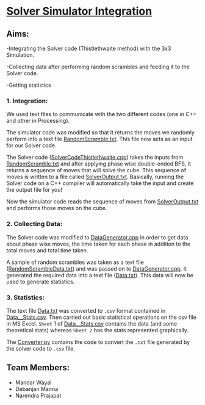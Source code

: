 # [Solver Simulator Integration](./CubeSimulator_Project21/Solver_Simulator_Integration)

## Aims:
-Integrating the Solver code (Thistlethwaite method) with the 3x3 Simulation.

-Collecting data after performing random scrambles and feeding it to the Solver code.

-Getting statistics

### 1. Integration:

We used text files to communicate with the two different codes (one in C++ and other in Processing).

The simulator code was modified so that it returns the moves we randomly perform into a text file [RandomScramble.txt](./CubeSimulator_Project21/Solver_Simulator_Integration/RandomScramble.txt). This file now acts as an input for our Solver code.

The Solver code ([SolverCodeThistlethwaite.cpp](./CubeSimulator_Project21/Solver_Simulator_Integration/SolverCodeThistlethwaite.cpp)) takes the inputs from [RandomScramble.txt](./CubeSimulator_Project21/Solver_Simulator_Integration/RandomScramble.txt) and after applying phase wise double-ended BFS, it returns a sequence of moves that will solve the cube. This sequence of moves is written to a file called [SolverOutput.txt](./CubeSimulator_Project21/Solver_Simulator_Integration/SolverOutput.txt). Basically, running the Solver code on a C++ compiler will automatically take the input and create the output file for you!

Now the simulator code reads the sequence of moves from [SolverOutput.txt](./CubeSimulator_Project21/Solver_Simulator_Integration/SolverOutput.txt) and performs those moves on the cube.



### 2. Collecting Data:

The Solver code was modified to [DataGenerator.cpp](./CubeSimulator_Project21/Solver_Simulator_Integration/DataGenerator.cpp)  in order to get data about phase wise moves, the time taken for each phase in addition to the total moves and total time taken.

A sample of random scrambles was taken as a text file ([RandomScrambleData.txt](./CubeSimulator_Project21/Solver_Simulator_Integration/RandomScrambleData.txt)) and was passed on to [DataGenerator.cpp](./CubeSimulator_Project21/Solver_Simulator_Integration/DataGenerator.cpp). It generated the required data into a text file ([Data.txt](./CubeSimulator_Project21/Solver_Simulator_Integration/Data.txt)). This data will now be used to generate statistics.



### 3. Statistics:

The text file [Data.txt](./CubeSimulator_Project21/Solver_Simulator_Integration/Data.txt) was converted to `.csv` format contained in [Data__Stats.csv](./CubeSimulator_Project21/Solver_Simulator_Integration/Data__Stats.csv). Then carried out basic statistical operations on the csv file in MS Excel. `Sheet` 1 of [Data__Stats.csv](./CubeSimulator_Project21/Solver_Simulator_Integration/Data__Stats.csv) contains the data (and some theoretical stats) whereas `Sheet 2` has the stats represented graphically.

The [Converter.py](./CubeSimulator_Project21/Solver_Simulator_Integration/Converter.py) contains the code to convert the `.txt` file generated by the solver code to `.csv` file.



## Team Members:
- Mandar Wayal
- Debanjan Manna
- Narendra Prajapat







